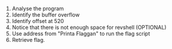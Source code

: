 1. Analyse the program
2. Identify the buffer overflow
3. Identify offset at 520
4. Notice that there is not enough space for revshell (OPTIONAL)
5. Use address from "Printa Flaggan" to run the flag script
6. Retrieve flag.

